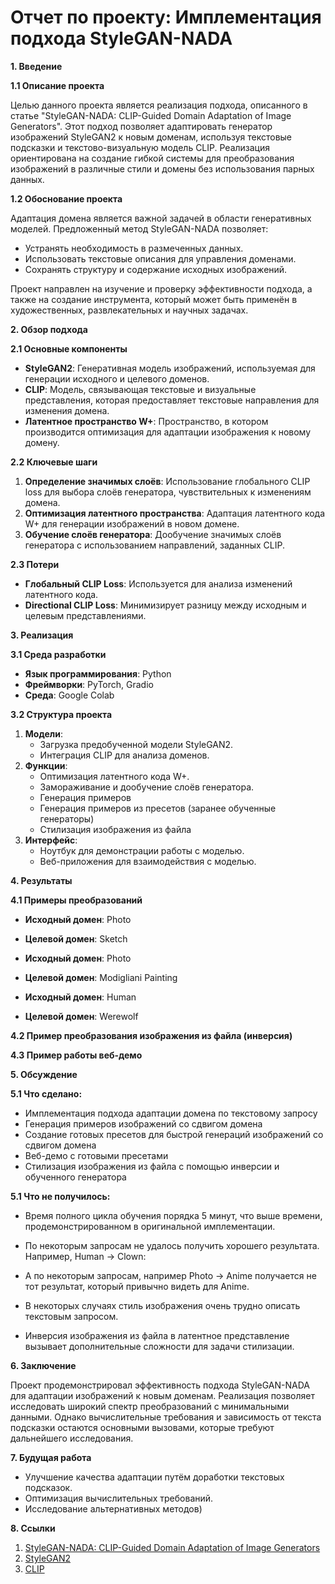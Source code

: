 # **Отчет по проекту: Имплементация подхода StyleGAN-NADA**

**1\. Введение**

**1.1 Описание проекта**

Целью данного проекта является реализация подхода, описанного в статье "StyleGAN-NADA: CLIP-Guided Domain Adaptation of Image Generators". Этот подход позволяет адаптировать генератор изображений StyleGAN2 к новым доменам, используя текстовые подсказки и текстово-визуальную модель CLIP. Реализация ориентирована на создание гибкой системы для преобразования изображений в различные стили и домены без использования парных данных.

**1.2 Обоснование проекта**

Адаптация домена является важной задачей в области генеративных моделей. Предложенный метод StyleGAN-NADA позволяет:

- Устранять необходимость в размеченных данных.
- Использовать текстовые описания для управления доменами.
- Сохранять структуру и содержание исходных изображений.

Проект направлен на изучение и проверку эффективности подхода, а также на создание инструмента, который может быть применён в художественных, развлекательных и научных задачах.

**2\. Обзор подхода**

**2.1 Основные компоненты**

- **StyleGAN2**: Генеративная модель изображений, используемая для генерации исходного и целевого доменов.
- **CLIP**: Модель, связывающая текстовые и визуальные представления, которая предоставляет текстовые направления для изменения домена.
- **Латентное пространство W+**: Пространство, в котором производится оптимизация для адаптации изображения к новому домену.

**2.2 Ключевые шаги**

1. **Определение значимых слоёв**: Использование глобального CLIP loss для выбора слоёв генератора, чувствительных к изменениям домена.
2. **Оптимизация латентного пространства**: Адаптация латентного кода W+ для генерации изображений в новом домене.
3. **Обучение слоёв генератора**: Дообучение значимых слоёв генератора с использованием направлений, заданных CLIP.

**2.3 Потери**

- **Глобальный CLIP Loss**: Используется для анализа изменений латентного кода.
- **Directional CLIP Loss**: Минимизирует разницу между исходным и целевым представлениями.

**3\. Реализация**

**3.1 Среда разработки**

- **Язык программирования**: Python
- **Фреймворки**: PyTorch, Gradio
- **Среда**: Google Colab

**3.2 Структура проекта**

1. **Модели**:
    - Загрузка предобученной модели StyleGAN2.
    - Интеграция CLIP для анализа доменов.
2. **Функции**:
    - Оптимизация латентного кода W+.
    - Замораживание и дообучение слоёв генератора.
    - Генерация примеров
    - Генерация примеров из пресетов (заранее обученные генераторы)
    - Стилизация изображения из файла
3. **Интерфейс**:
    - Ноутбук для демонстрации работы с моделью.
    - Веб-приложения для взаимодействия с моделью.

**4\. Результаты**

**4.1 Примеры преобразований**

- **Исходный домен**: Photo
- **Целевой домен**: Sketch

- **Исходный домен**: Photo
- **Целевой домен**: Modigliani Painting

- **Исходный домен**: Human
- **Целевой домен**: Werewolf

**4.2 Пример преобразования изображения из файла (инверсия)**

**4.3 Пример работы веб-демо**

**5\. Обсуждение**

**5.1 Что сделано:**

- Имплементация подхода адаптации домена по текстовому запросу
- Генерация примеров изображений со сдвигом домена
- Создание готовых пресетов для быстрой генераций изображений со сдвигом домена
- Веб-демо с готовыми пресетами
- Стилизация изображения из файла с помощью инверсии и обученного генератора

**5.1 Что не получилось:**

- Время полного цикла обучения порядка 5 минут, что выше времени, продемонстрированном в оригинальной имплементации.
- По некоторым запросам не удалось получить хорошего результата. Например, Human -> Clown:

- А по некоторым запросам, например Photo -> Anime получается не тот результат, который привычно видеть для Anime.
- В некоторых случаях стиль изображения очень трудно описать текстовым запросом.
- Инверсия изображения из файла в латентное представление вызывает дополнительные сложности для задачи стилизации.

**6\. Заключение**

Проект продемонстрировал эффективность подхода StyleGAN-NADA для адаптации изображений к новым доменам. Реализация позволяет исследовать широкий спектр преобразований с минимальными данными. Однако вычислительные требования и зависимость от текста подсказки остаются основными вызовами, которые требуют дальнейшего исследования.

**7\. Будущая работа**

- Улучшение качества адаптации путём доработки текстовых подсказок.
- Оптимизация вычислительных требований.
- Исследование альтернативных методов)

**8\. Ссылки**

1. [StyleGAN-NADA: CLIP-Guided Domain Adaptation of Image Generators](https://arxiv.org/abs/2108.00946)
2. [StyleGAN2](https://github.com/NVlabs/stylegan2)
3. [CLIP](https://github.com/openai/CLIP)
